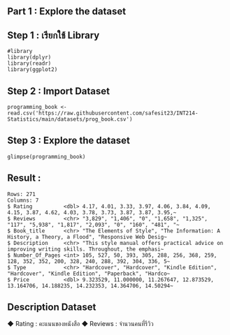## Part 1 : Explore the dataset

## Step 1 : เรียกใช้ Library
```
#library
library(dplyr)
library(readr)
library(ggplot2)
```

## Step 2 : Import Dataset
```
programming_book <- read.csv('https://raw.githubusercontent.com/safesit23/INT214-Statistics/main/datasets/prog_book.csv')
```

## Step 3 : Explore the dataset
```
glimpse(programming_book)
```

## Result : 
```
Rows: 271
Columns: 7
$ Rating          <dbl> 4.17, 4.01, 3.33, 3.97, 4.06, 3.84, 4.09, 4.15, 3.87, 4.62, 4.03, 3.78, 3.73, 3.87, 3.87, 3.95,~
$ Reviews         <chr> "3,829", "1,406", "0", "1,658", "1,325", "117", "5,938", "1,817", "2,093", "0", "160", "481", "~
$ Book_title      <chr> "The Elements of Style", "The Information: A History, a Theory, a Flood", "Responsive Web Desig~
$ Description     <chr> "This style manual offers practical advice on improving writing skills. Throughout, the emphasi~
$ Number_Of_Pages <int> 105, 527, 50, 393, 305, 288, 256, 368, 259, 128, 352, 352, 200, 328, 240, 288, 392, 304, 336, 5~
$ Type            <chr> "Hardcover", "Hardcover", "Kindle Edition", "Hardcover", "Kindle Edition", "Paperback", "Hardco~
$ Price           <dbl> 9.323529, 11.000000, 11.267647, 12.873529, 13.164706, 14.188235, 14.232353, 14.364706, 14.50294~

```

## Description Dataset
  ◆ Rating : คะแนนของหนังสือ
  ◆ Reviews : จำนวนคนที่รีวิว


